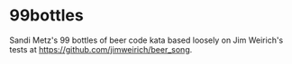 99bottles
=========

Sandi Metz's 99 bottles of beer code kata based loosely on Jim Weirich's tests at https://github.com/jimweirich/beer_song.

